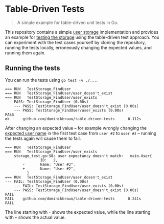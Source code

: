 # Table-Driven Tests

> A simple example for table-driven unit tests in Go.

This repository contains a simple [user storage](storage.go) implementation and provides an example for [testing the storage](storage_test.go) using the table-driven test approach. You can experiment with the test cases yourself by cloning the repository, running the tests locally, erroneously changing the expected values, and running them again.

## Running the tests

You can run the tests using `go test -v ./...`.

```
=== RUN   TestStorage_FindUser
=== RUN   TestStorage_FindUser/user_doesn't_exist
=== RUN   TestStorage_FindUser/user_exists
--- PASS: TestStorage_FindUser (0.00s)
    --- PASS: TestStorage_FindUser/user_doesn't_exist (0.00s)
    --- PASS: TestStorage_FindUser/user_exists (0.00s)
PASS
ok      github.com/dominikbraun/table-driven-tests      0.112s
```

After changing an expected value – for example wrongly changing the [expected user name](https://github.com/dominikbraun/table-driven-tests/blob/dc13113ab3276a4c701efcf1cde44261baff8853/storage_test.go#L25) in the first test case from `user #2` to `user #3` – running the tests again will cause them to fail.

```
=== RUN   TestStorage_FindUser
=== RUN   TestStorage_FindUser/user_exists
    storage_test.go:58: user expectancy doesn't match:   main.User{
                ID:   2,
        -       Name: "User #3",
        +       Name: "User #2",
          }
=== RUN   TestStorage_FindUser/user_doesn't_exist
--- FAIL: TestStorage_FindUser (0.00s)
    --- FAIL: TestStorage_FindUser/user_exists (0.00s)
    --- PASS: TestStorage_FindUser/user_doesn't_exist (0.00s)
FAIL
FAIL    github.com/dominikbraun/table-driven-tests      0.241s
FAIL
```

The line starting with `-` shows the expected value, while the line starting with `+` shows the actual value.
